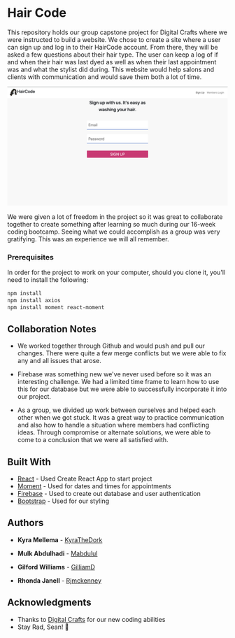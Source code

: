 # Hair Code

This repository holds our group capstone project for Digital Crafts where we were instructed to build a website. We chose to create a site where a user can sign up and log in to their HairCode account. From there, they will be asked a few questions about their hair type. The user can keep a log of if and when their hair was last dyed as well as when their last appointment was and what the stylist did during. This website would help salons and clients with communication and would save them both a lot of time.

![](./src/images/screenshot.png)

We were given a lot of freedom in the project so it was great to collaborate together to create something after learning so much during our 16-week coding bootcamp. Seeing what we could accomplish as a group was very gratifying. This was an experience we will all remember.

### Prerequisites

In order for the project to work on your computer, should you clone it, you'll need to install the following:

```
npm install
npm install axios
npm install moment react-moment
```

## Collaboration Notes

-   We worked together through Github and would push and pull our changes. There were quite a few merge conflicts but we were able to fix any and all issues that arose.

-   Firebase was something new we've never used before so it was an interesting challenge. We had a limited time frame to learn how to use this for our database but we were able to successfully incorporate it into our project.

-   As a group, we divided up work between ourselves and helped each other when we got stuck. It was a great way to practice communication and also how to handle a situation where members had conflicting ideas. Through compromise or alternate solutions, we were able to come to a conclusion that we were all satisfied with.

## Built With

-   [React](https://reactjs.org/) - Used Create React App to start project
-   [Moment](https://momentjs.com/) - Used for dates and times for appointments
-   [Firebase](https://firebase.google.com/) - Used to create out database and user authentication
-   [Bootstrap](https://getbootstrap.com/) - Used for our styling

## Authors

-   **Kyra Mellema** - [KyraTheDork](https://github.com/KyraTheDork)

-   **Mulk Abdulhadi** - [Mabdulul](https://github.com/mabdulul)

-   **Gilford Williams** - [GilliamD](https://github.com/GilliamD)

-   **Rhonda Janell** - [Rjmckenney](https://github.com/rjmckenney)

## Acknowledgments

-   Thanks to [Digital Crafts](https://www.digitalcrafts.com/) for our new coding abilities
-   Stay Rad, Sean! 🤘
